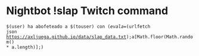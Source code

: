 # Nightbot !slap Twitch command

<code>$(user) ha abofeteado a $(touser) con $(eval a=$(urlfetch json https://axljuega.github.io/data/slap_data.txt);a[Math.floor(Math.random() * a.length)];)</code>
